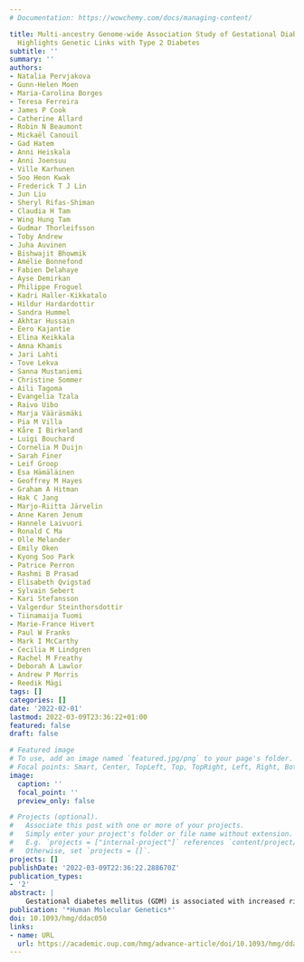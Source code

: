 ```yaml
---
# Documentation: https://wowchemy.com/docs/managing-content/

title: Multi-ancestry Genome-wide Association Study of Gestational Diabetes Mellitus
  Highlights Genetic Links with Type 2 Diabetes
subtitle: ''
summary: ''
authors:
- Natalia Pervjakova
- Gunn-Helen Moen
- Maria-Carolina Borges
- Teresa Ferreira
- James P Cook
- Catherine Allard
- Robin N Beaumont
- Mickaël Canouil
- Gad Hatem
- Anni Heiskala
- Anni Joensuu
- Ville Karhunen
- Soo Heon Kwak
- Frederick T J Lin
- Jun Liu
- Sheryl Rifas-Shiman
- Claudia H Tam
- Wing Hung Tam
- Gudmar Thorleifsson
- Toby Andrew
- Juha Auvinen
- Bishwajit Bhowmik
- Amélie Bonnefond
- Fabien Delahaye
- Ayse Demirkan
- Philippe Froguel
- Kadri Haller-Kikkatalo
- Hildur Hardardottir
- Sandra Hummel
- Akhtar Hussain
- Eero Kajantie
- Elina Keikkala
- Amna Khamis
- Jari Lahti
- Tove Lekva
- Sanna Mustaniemi
- Christine Sommer
- Aili Tagoma
- Evangelia Tzala
- Raivo Uibo
- Marja Vääräsmäki
- Pia M Villa
- Kåre I Birkeland
- Luigi Bouchard
- Cornelia M Duijn
- Sarah Finer
- Leif Groop
- Esa Hämäläinen
- Geoffrey M Hayes
- Graham A Hitman
- Hak C Jang
- Marjo-Riitta Järvelin
- Anne Karen Jenum
- Hannele Laivuori
- Ronald C Ma
- Olle Melander
- Emily Oken
- Kyong Soo Park
- Patrice Perron
- Rashmi B Prasad
- Elisabeth Qvigstad
- Sylvain Sebert
- Kari Stefansson
- Valgerdur Steinthorsdottir
- Tiinamaija Tuomi
- Marie-France Hivert
- Paul W Franks
- Mark I McCarthy
- Cecilia M Lindgren
- Rachel M Freathy
- Deborah A Lawlor
- Andrew P Morris
- Reedik Mägi
tags: []
categories: []
date: '2022-02-01'
lastmod: 2022-03-09T23:36:22+01:00
featured: false
draft: false

# Featured image
# To use, add an image named `featured.jpg/png` to your page's folder.
# Focal points: Smart, Center, TopLeft, Top, TopRight, Left, Right, BottomLeft, Bottom, BottomRight.
image:
  caption: ''
  focal_point: ''
  preview_only: false

# Projects (optional).
#   Associate this post with one or more of your projects.
#   Simply enter your project's folder or file name without extension.
#   E.g. `projects = ["internal-project"]` references `content/project/deep-learning/index.md`.
#   Otherwise, set `projects = []`.
projects: []
publishDate: '2022-03-09T22:36:22.288670Z'
publication_types:
- '2'
abstract: |
    Gestational diabetes mellitus (GDM) is associated with increased risk of pregnancy complications and adverse perinatal outcomes. GDM often reoccurs and is associated with increased risk of subsequent diagnosis of type 2 diabetes (T2D). To improve our understanding of the aetiological factors and molecular processes driving the occurrence of GDM, including the extent to which these overlap with T2D pathophysiology, the GENetics of Diabetes In Pregnancy (GenDIP) Consortium assembled genome-wide association studies (GWAS) of diverse ancestry in a total of 5485 women with GDM and 347\&nbsp;856 without GDM. Through multi-ancestry meta-analysis, we identified five loci with genome-wide significant association (p\&nbsp;\&lt;\&nbsp;5x10<sup>-8</sup>) with GDM, mapping to/near MTNR1B (p\&nbsp;=\&nbsp;4.3x10<sup>-54</sup>), TCF7L2 (p\&nbsp;=\&nbsp;4.0x10<sup>-16</sup>), CDKAL1 (p\&nbsp;=\&nbsp;1.6\&nbsp;\&times;\&nbsp;10<sup>-14</sup>), CDKN2A-CDKN2B (p\&nbsp;=\&nbsp;4.1x10<sup>-9</sup>) and HKDC1 (p\&nbsp;=\&nbsp;2.9x10<sup>-8</sup>). Multiple lines of evidence pointed to the shared pathophysiology of GDM and T2D: (i) four of the five GDM loci (not HKDC1) have been previously reported at genome-wide significance for T2D; (ii) significant enrichment for associations with GDM at previously reported T2D loci; (iii) strong genetic correlation between GDM and T2D; and (iv) enrichment of GDM associations mapping to genomic annotations in diabetes-relevant tissues and transcription factor binding sites. Mendelian randomisation analyses demonstrated significant causal association (5\% false discovery rate) of higher body mass index on increased GDM risk. Our results provide support for the hypothesis that GDM and T2D are part of the same underlying pathology but that, as exemplified by the HKDC1 locus, there are genetic determinants of GDM that are specific to glucose regulation in pregnancy.
publication: '*Human Molecular Genetics*'
doi: 10.1093/hmg/ddac050
links:
- name: URL
  url: https://academic.oup.com/hmg/advance-article/doi/10.1093/hmg/ddac050/6537590
---
```

